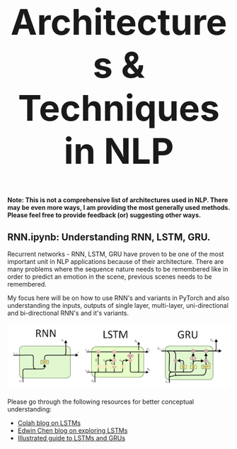 <h1 align="center" style="font-size:80px">
    Architectures & Techniques in NLP
</h1>

**Note: This is not a comprehensive list of architectures used in NLP. There may be even more ways, I am providing the most generally used methods. Please feel free to provide feedback (or) suggesting other ways.**

## RNN.ipynb: Understanding RNN, LSTM, GRU.

Recurrent networks - RNN, LSTM, GRU have proven to be one of the most important unit in NLP applications because of their architecture. There are many problems where the sequence nature needs to be remembered like in order to predict an emotion in the scene, previous scenes needs to be remembered.

My focus here will be on how to use RNN's and variants in PyTorch and also understanding the inputs, outputs of single layer, multi-layer, uni-directional and bi-directional RNN's and it's variants.

![rnn arch](../assets/images/architectures/rnn_lstm_gru.png)

Please go through the following resources for better conceptual understanding:
- [Colah blog on LSTMs](https://colah.github.io/posts/2015-08-Understanding-LSTMs/)
- [Edwin Chen blog on exploring LSTMs](http://blog.echen.me/)
- [Illustrated guide to LSTMs and GRUs](https://towardsdatascience.com/illustrated-guide-to-lstms-and-gru-s-a-step-by-step-explanation-44e9eb85bf21)

